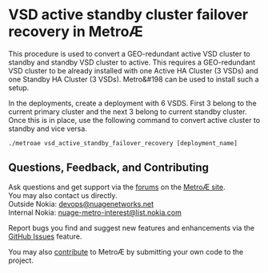 # VSD active standby cluster failover recovery in Metro&#198;

This procedure is used to convert a GEO-redundant active VSD cluster to standby and standby VSD cluster to active. This requires a GEO-redundant VSD cluster to be already installed with one Active HA Cluster (3 VSDs) and one Standby HA Cluster (3 VSDs). Metro&#198 can be used to install such a setup.

In the deployments, create a deployment with 6 VSDS. First 3 belong to the current primary cluster and the next 3 belong to current standby cluster. Once this is in place, use the following command to convert active cluster to standby and vice versa.
```
./metroae vsd_active_standby_failover_recovery [deployment_name]
```

## Questions, Feedback, and Contributing
Ask questions and get support via the [forums](https://devops.nuagenetworks.net/forums/) on the [MetroÆ site](https://devops.nuagenetworks.net/).  
You may also contact us directly.  
  Outside Nokia: [devops@nuagenetworks.net](mailto:deveops@nuagenetworks.net "send email to nuage-metro project")  
  Internal Nokia: [nuage-metro-interest@list.nokia.com](mailto:nuage-metro-interest@list.nokia.com "send email to nuage-metro project")

Report bugs you find and suggest new features and enhancements via the [GitHub Issues](https://github.com/nuagenetworks/nuage-metro/issues "nuage-metro issues") feature.

You may also [contribute](../CONTRIBUTING.md) to MetroÆ by submitting your own code to the project.
